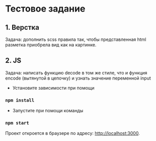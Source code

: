 # Тестовое задание
## 1. Верстка
   Задача: дополнить scss правила так, чтобы представленная html разметка приобрела вид как на картинке.
## 2. JS
Задача: написать функцию decode в том же стиле, что и функция encode (вытянутой в цепочку) и узнать значение переменной input

- Установите зависимости при помощи 
### `npm install`

- Запустите при помощи команды 
### `npm start`

Проект откроется в браузере по адресу: [http://localhost:3000](http://localhost:3000).


